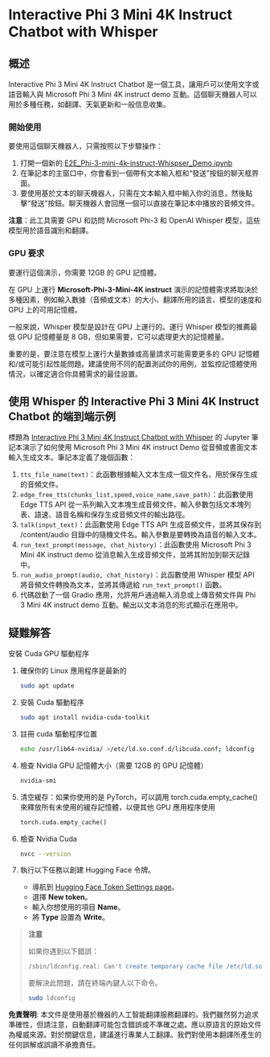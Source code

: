# Interactive Phi 3 Mini 4K Instruct Chatbot with Whisper

## 概述

Interactive Phi 3 Mini 4K Instruct Chatbot 是一個工具，讓用戶可以使用文字或語音輸入與 Microsoft Phi 3 Mini 4K instruct demo 互動。這個聊天機器人可以用於多種任務，如翻譯、天氣更新和一般信息收集。

### 開始使用

要使用這個聊天機器人，只需按照以下步驟操作：

1. 打開一個新的 [E2E_Phi-3-mini-4k-instruct-Whispser_Demo.ipynb](https://github.com/microsoft/Phi-3CookBook/blob/main/code/06.E2E/E2E_Phi-3-mini-4k-instruct-Whispser_Demo.ipynb)
2. 在筆記本的主窗口中，你會看到一個帶有文本輸入框和“發送”按鈕的聊天框界面。
3. 要使用基於文本的聊天機器人，只需在文本輸入框中輸入你的消息，然後點擊“發送”按鈕。聊天機器人會回應一個可以直接在筆記本中播放的音頻文件。

**注意**：此工具需要 GPU 和訪問 Microsoft Phi-3 和 OpenAI Whisper 模型，這些模型用於語音識別和翻譯。

### GPU 要求

要運行這個演示，你需要 12GB 的 GPU 記憶體。

在 GPU 上運行 **Microsoft-Phi-3-Mini-4K instruct** 演示的記憶體需求將取決於多種因素，例如輸入數據（音頻或文本）的大小、翻譯所用的語言、模型的速度和 GPU 上的可用記憶體。

一般來說，Whisper 模型是設計在 GPU 上運行的。運行 Whisper 模型的推薦最低 GPU 記憶體量是 8 GB，但如果需要，它可以處理更大的記憶體量。

重要的是，要注意在模型上運行大量數據或高量請求可能需要更多的 GPU 記憶體和/或可能引起性能問題。建議使用不同的配置測試你的用例，並監控記憶體使用情況，以確定適合你具體需求的最佳設置。

## 使用 Whisper 的 Interactive Phi 3 Mini 4K Instruct Chatbot 的端到端示例

標題為 [Interactive Phi 3 Mini 4K Instruct Chatbot with Whisper](https://github.com/microsoft/Phi-3CookBook/blob/main/code/06.E2E/E2E_Phi-3-mini-4k-instruct-Whispser_Demo.ipynb) 的 Jupyter 筆記本演示了如何使用 Microsoft Phi 3 Mini 4K instruct Demo 從音頻或書面文本輸入生成文本。筆記本定義了幾個函數：

1. `tts_file_name(text)`：此函數根據輸入文本生成一個文件名，用於保存生成的音頻文件。
1. `edge_free_tts(chunks_list,speed,voice_name,save_path)`：此函數使用 Edge TTS API 從一系列輸入文本塊生成音頻文件。輸入參數包括文本塊列表、語速、語音名稱和保存生成音頻文件的輸出路徑。
1. `talk(input_text)`：此函數使用 Edge TTS API 生成音頻文件，並將其保存到 /content/audio 目錄中的隨機文件名。輸入參數是要轉換為語音的輸入文本。
1. `run_text_prompt(message, chat_history)`：此函數使用 Microsoft Phi 3 Mini 4K instruct demo 從消息輸入生成音頻文件，並將其附加到聊天記錄中。
1. `run_audio_prompt(audio, chat_history)`：此函數使用 Whisper 模型 API 將音頻文件轉換為文本，並將其傳遞給 `run_text_prompt()` 函數。
1. 代碼啟動了一個 Gradio 應用，允許用戶通過輸入消息或上傳音頻文件與 Phi 3 Mini 4K instruct demo 互動。輸出以文本消息的形式顯示在應用中。

## 疑難解答

安裝 Cuda GPU 驅動程序

1. 確保你的 Linux 應用程序是最新的

    ```bash
    sudo apt update
    ```

1. 安裝 Cuda 驅動程序

    ```bash
    sudo apt install nvidia-cuda-toolkit
    ```

1. 註冊 cuda 驅動程序位置

    ```bash
    echo /usr/lib64-nvidia/ >/etc/ld.so.conf.d/libcuda.conf; ldconfig
    ```

1. 檢查 Nvidia GPU 記憶體大小（需要 12GB 的 GPU 記憶體）

    ```bash
    nvidia-smi
    ```

1. 清空緩存：如果你使用的是 PyTorch，可以調用 torch.cuda.empty_cache() 來釋放所有未使用的緩存記憶體，以便其他 GPU 應用程序使用

    ```python
    torch.cuda.empty_cache() 
    ```

1. 檢查 Nvidia Cuda

    ```bash
    nvcc --version
    ```

1. 執行以下任務以創建 Hugging Face 令牌。

    - 導航到 [Hugging Face Token Settings page](https://huggingface.co/settings/tokens)。
    - 選擇 **New token**。
    - 輸入你想使用的項目 **Name**。
    - 將 **Type** 設置為 **Write**。

> **注意**
>
> 如果你遇到以下錯誤：
>
> ```bash
> /sbin/ldconfig.real: Can't create temporary cache file /etc/ld.so.cache~: Permission denied 
> ```
>
> 要解決此問題，請在終端內鍵入以下命令。
>
> ```bash
> sudo ldconfig
> ```

**免責聲明**: 
本文件是使用基於機器的人工智能翻譯服務翻譯的。我們雖然努力追求準確性，但請注意，自動翻譯可能包含錯誤或不準確之處。應以原語言的原始文件為權威來源。對於關鍵信息，建議進行專業人工翻譯。我們對使用本翻譯所產生的任何誤解或誤讀不承擔責任。